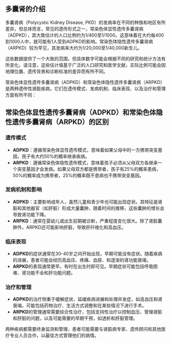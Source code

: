 ## 多囊肾的介绍
多囊肾病（Polycystic Kidney Disease, PKD）的发病率在不同的种族和地区有所差异，但总体而言，常见的遗传形式之一，常染色体显性遗传多囊肾病（ADPKD），其大致估计的人口比例约为1/400至1/1000。这意味着在大约每400到1000人中，就可能有1人受到ADPKD的影响。常染色体隐性遗传多囊肾病（ARPKD）较为罕见，其发病率大约为1/20,000至1/40,000新生儿。

这些数据提供了一个大致的范围，但具体数字可能会根据不同的研究和统计方法有所变化。请注意，这些估计值基于广泛的人口研究和医学文献，实际比例可能会因地理位置、遗传背景和诊断标准的差异而有所不同。

常染色体显性遗传多囊肾病（ADPKD）和常染色体隐性遗传多囊肾病（ARPKD）是两种遗传性肾脏疾病，它们在遗传模式、发病机制、临床表现、以及治疗和管理方面有所不同：
## 常染色体显性遗传多囊肾病（ADPKD）和常染色体隐性遗传多囊肾病（ARPKD）的区别
### 遗传模式
- **ADPKD**：遵循常染色体显性遗传模式，意味着如果父母中的一方携带突变基因，孩子有大约50%的概率继承疾病。
- **ARPKD**：遵循常染色体隐性遗传模式，意味着孩子必须从父母双方各继承一个突变基因才会发病。如果父母双方都是携带者，孩子有25%的概率患病，50%的概率成为携带者，25%的概率既不患病也不携带突变基因。

### 发病机制和影响
- **ADPKD**：主要影响成年人，虽然儿童和青少年也可能出现症状。其特征是肾脏和其他器官（如肝脏）形成大量囊肿，随着时间的推移，这些囊肿的增长会导致肾功能下降。
- **ARPKD**：通常在婴幼儿或出生前期被诊断，严重程度变化很大。除了肾脏囊肿外，ARPKD还可能影响肝脏，导致肝纤维化和高血压。

### 临床表现
- **ADPKD**的症状通常在30-40岁之间开始出现，早期可能没有症状。随着疾病的进展，患者可能会经历高血压、疼痛、血尿、和逐渐的肾功能衰竭。
- **ARPKD**的表现通常更早，有时在出生时即可见。早期症状可能包括呼吸困难、肾功能不全和肝功能问题。

### 治疗和管理
- **ADPKD**的治疗侧重于缓解症状、延缓疾病进展和处理并发症，如高血压和肾衰竭。可能包括药物治疗、生活方式调整和在某些情况下进行手术。
- **ARPKD**的管理通常需要综合性治疗，包括支持性治疗以控制血压、管理肾脏和肝脏的问题，以及可能需要的早期干预，如透析和肝脏管理。

两种疾病都需要终身监测和管理，患者可能需要与肾脏病专家、遗传顾问和其他医疗专业人员合作，以最佳方式管理他们的病情。